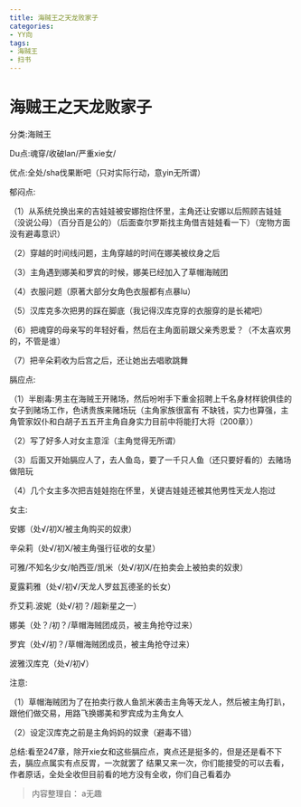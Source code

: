 ```yaml
---
title: 海贼王之天龙败家子
categories:
- YY向
tags:
- 海贼王
- 扫书
---
```

# 海贼王之天龙败家子
分类:海贼王

Du点:魂穿/收破lan/严重xie女/

优点:全处/sha伐果断吧（只对实际行动，意yin无所谓）

郁闷点:

（1）从系统兑换出来的吉娃娃被安娜抱住怀里，主角还让安娜以后照顾吉娃娃（没说公母）（百分百是公的）（后面查尔罗斯找主角借吉娃娃看一下）（宠物方面没有避毒意识）

（2）穿越的时间线问题，主角穿越的时间在娜美被纹身之后

（3）主角遇到娜美和罗宾的时候，娜美已经加入了草帽海贼团

（4）衣服问题（原著大部分女角色衣服都有点暴lu）

（5）汉库克多次把男的踩在脚底（我记得汉库克穿的衣服穿的是长裙吧）

（6）把魂穿的母亲写的年轻好看，然后在主角面前跟父亲秀恩爱？（不太喜欢男的，不管是谁）

（7）把辛朵莉收为后宫之后，还让她出去唱歌跳舞

膈应点:

（1）半剧毒:男主在海贼王开赌场，然后吩咐手下重金招聘上千名身材样貌俱佳的女子到赌场工作，色诱贵族来赌场玩（主角家族很富有
不缺钱，实力也算强，主角管家奴仆和白胡子五五开主角自身实力目前中将能打大将（200章））

（2）写了好多人对女主意淫（主角觉得无所谓）

（3）后面又开始膈应人了，去人鱼岛，要了一千只人鱼（还只要好看的）去赌场做陪玩

（4）几个女主多次把吉娃娃抱在怀里，关键吉娃娃还被其他男性天龙人抱过

女主:

安娜（处√/初X/被主角购买的奴隶）

辛朵莉（处√/初X/被主角强行征收的女星）

可雅/不知名少女/帕西亚/凯米（处√/初X/在拍卖会上被拍卖的奴隶）

夏露莉雅（处√/初√/天龙人罗兹瓦德圣的长女）

乔艾莉.波妮（处√/初？/超新星之一）

娜美（处？/初？/草帽海贼团成员，被主角抢夺过来）

罗宾（处√/初？/草帽海贼团成员，被主角抢夺过来）

波雅汉库克（处√/初√）

注意:

（1）草帽海贼团为了在拍卖行救人鱼凯米袭击主角等天龙人，然后被主角打趴，跟他们做交易，用路飞换娜美和罗宾成为主角女人

（2）设定汉库克之前是主角妈妈的奴隶（避毒不错）

总结:看至247章，除开xie女和这些膈应点，爽点还是挺多的，但是还是看不下去，膈应点属实有点反胃，一次就罢了
结果又来一次，你们能接受的可以去看，作者原话，全处全收但目前看的地方没有全收，你们自己看着办


> 内容整理自： a无趣